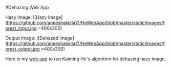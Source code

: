 #Dehazing Web App

Hazy Image:
![Hazy Image](https://github.com/aneeshakella17/HeWebApp/blob/master/static/images/forest_input.jpg =400x300)

Output Image:
![Dehazed Image](https://github.com/aneeshakella17/HeWebApp/blob/master/static/images/forest_output.jpg =400x300)


Here is my [web app](http://aneeshakella17.pythonanywhere.com/) to run Kaiming He's algorithm for dehazing hazy image.


